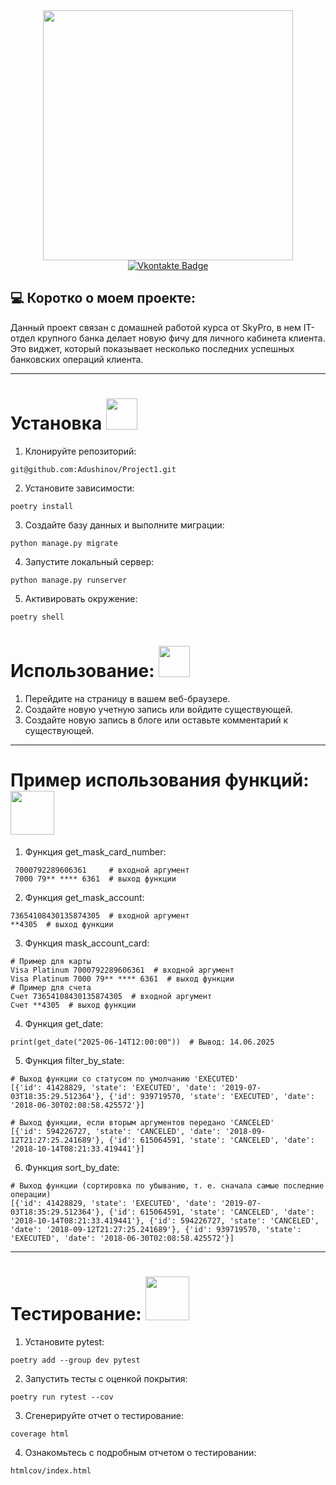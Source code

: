 <div id="header" align="center">
  <img src=https://media0.giphy.com/media/v1.Y2lkPTc5MGI3NjExcHNoMDlwa25vdmZlOGwxZDV6OHpkZHE5a3JnczU0ejMzaGR5enoxeiZlcD12MV9pbnRlcm5hbF9naWZfYnlfaWQmY3Q9Zw/78XCFBGOlS6keY1Bil/giphy.gif width="400"/>
</div>
<div id="badges" align="center">
  <a href="https://vk.com/vadushinov">
    <img src="https://img.shields.io/badge/Vkontakte-blue?style=for-the-badge&logo=Vkontakte&logoColor=white" alt="Vkontakte Badge"/>
  </a>
</div>

## :computer: Коротко о моем проекте:
Данный проект связан с домашней работой курса от SkyPro, в нем IT-отдел крупного банка делает новую фичу для личного кабинета клиента. Это виджет, который показывает несколько последних успешных банковских операций клиента. 

---

### 
<h1>
Установка
  <img src="https://media0.giphy.com/media/v1.Y2lkPTc5MGI3NjExdXQ3azJyMDB4aTI3emc1eHJndzYwbmoxeDVqdXE4YXM4bmVsYWxvOCZlcD12MV9pbnRlcm5hbF9naWZfYnlfaWQmY3Q9cw/HhuPdJhvE05fclU5s5/giphy.gif" width="50px"/>
</h1>

1. Клонируйте репозиторий:
```
git@github.com:Adushinov/Project1.git
```

2. Установите зависимости:
```
poetry install
```

3. Создайте базу данных и выполните миграции:
```
python manage.py migrate
```

4. Запустите локальный сервер:
```
python manage.py runserver
```

5. Активировать окружение:
```
poetry shell
```

## 
<h1>
Использование:
  <img src="https://media3.giphy.com/media/v1.Y2lkPTc5MGI3NjExZzhsY3lvamhmaTIxa2hsN2MzeGRuNDR5ZmR1cjU0dWV5d3ZwM2loNSZlcD12MV9pbnRlcm5hbF9naWZfYnlfaWQmY3Q9Zw/HzPtbOKyBoBFsK4hyc/giphy.gif"
width="50px"/>
</h1>
    
1. Перейдите на страницу в вашем веб-браузере.
2. Создайте новую учетную запись или войдите существующей.
3. Создайте новую запись в блоге или оставьте комментарий к существующей.

---

###
<h1>
Пример использования функций:
  <img src='https://media1.giphy.com/media/v1.Y2lkPTc5MGI3NjExZ2syeGFlMWlzb3J2eTM0ZnR0dzcweGJianEyYmo3NG41eWg5ZHM0dyZlcD12MV9pbnRlcm5hbF9naWZfYnlfaWQmY3Q9Zw/u1WhXLjwgcXpHJBMRM/giphy.gif'
width='70px'/>
</h1>

1. Функция get_mask_card_number:
```
 7000792289606361     # входной аргумент
 7000 79** **** 6361  # выход функции
 ```
                               
2. Функция get_mask_account:
```
73654108430135874305  # входной аргумент
**4305  # выход функции
```
3. Функция mask_account_card:
```
# Пример для карты
Visa Platinum 7000792289606361  # входной аргумент
Visa Platinum 7000 79** **** 6361  # выход функции
# Пример для счета
Счет 73654108430135874305  # входной аргумент
Счет **4305  # выход функции
```
4. Функция get_date:
```
print(get_date("2025-06-14T12:00:00"))  # Вывод: 14.06.2025
```
5. Функция filter_by_state:
```
# Выход функции со статусом по умолчанию 'EXECUTED'
[{'id': 41428829, 'state': 'EXECUTED', 'date': '2019-07-03T18:35:29.512364'}, {'id': 939719570, 'state': 'EXECUTED', 'date': '2018-06-30T02:08:58.425572'}]

# Выход функции, если вторым аргументов передано 'CANCELED'
[{'id': 594226727, 'state': 'CANCELED', 'date': '2018-09-12T21:27:25.241689'}, {'id': 615064591, 'state': 'CANCELED', 'date': '2018-10-14T08:21:33.419441'}]
```
6. Функция sort_by_date:
```
# Выход функции (сортировка по убыванию, т. е. сначала самые последние операции)
[{'id': 41428829, 'state': 'EXECUTED', 'date': '2019-07-03T18:35:29.512364'}, {'id': 615064591, 'state': 'CANCELED', 'date': '2018-10-14T08:21:33.419441'}, {'id': 594226727, 'state': 'CANCELED', 'date': '2018-09-12T21:27:25.241689'}, {'id': 939719570, 'state': 'EXECUTED', 'date': '2018-06-30T02:08:58.425572'}]
```
---

<h1>
Тестирование:
    <img src="https://media4.giphy.com/media/v1.Y2lkPTc5MGI3NjExNTI4c3hqcThraHB5aWJqM2JhNTNheWk0cXh1NG0wamtyaWh1dGcyeiZlcD12MV9pbnRlcm5hbF9naWZfYnlfaWQmY3Q9cw/Ll22OhMLAlVDb8UQWe/giphy.gif"
width="70px"/>
</h1>

1. Установите pytest:
```
poetry add --group dev pytest
```
2. Запустить тесты с оценкой покрытия:
```
poetry run rytest --cov
```
3. Сгенерируйте отчет о тестирование: 
```
coverage html
```
4. Ознакомьтесь с подробным отчетом о тестировании:
```
htmlcov/index.html
```
